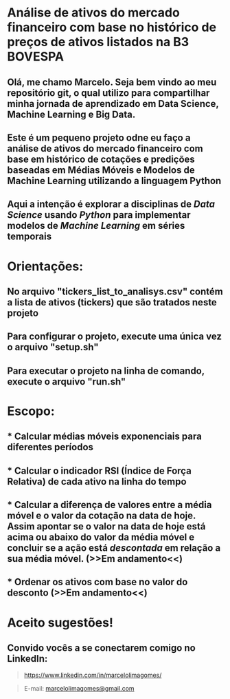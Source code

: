 # Análise de ativos do mercado financeiro com base no histórico de preços de ativos listados na B3 BOVESPA

## Olá, me chamo Marcelo. Seja bem vindo ao meu repositório git, o qual utilizo para compartilhar minha jornada de aprendizado em Data Science, Machine Learning e Big Data. 

## Este é um pequeno projeto odne eu faço a análise de ativos do mercado financeiro com base em histórico de cotações e predições  baseadas em Médias Móveis e Modelos de Machine Learning utilizando a linguagem Python

## Aqui a intenção é explorar a disciplinas de *Data Science* usando *Python* para implementar modelos de *Machine Learning* em séries temporais

# Orientações:
## No arquivo "tickers_list_to_analisys.csv" contém a lista de ativos (tickers) que são tratados neste projeto
## Para configurar o projeto, execute uma única vez o arquivo "setup.sh"
## Para executar o projeto na linha de comando, execute o arquivo "run.sh"

# Escopo:
## * Calcular médias móveis exponenciais para diferentes períodos
## * Calcular o indicador RSI (Índice de Força Relativa) de cada ativo na linha do tempo
## * Calcular a diferença de valores entre a média móvel e o valor da cotação na data de hoje. Assim apontar se o valor na data de hoje está acima ou abaixo do valor da média móvel e concluir se a ação está *descontada* em relação a sua média móvel. (>>Em andamento<<)
## * Ordenar os ativos com base no valor do desconto (>>Em andamento<<)

# Aceito sugestões!
## Convido vocês a se conectarem comigo no LinkedIn:
> https://www.linkedin.com/in/marcelolimagomes/

> E-mail: marcelolimagomes@gmail.com
